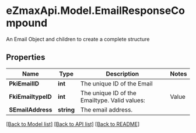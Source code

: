 # eZmaxApi.Model.EmailResponseCompound
An Email Object and children to create a complete structure

## Properties

Name | Type | Description | Notes
------------ | ------------- | ------------- | -------------
**PkiEmailID** | **int** | The unique ID of the Email | 
**FkiEmailtypeID** | **int** | The unique ID of the Emailtype.  Valid values:  |Value|Description| |-|-| |1|Office| |2|Home| | 
**SEmailAddress** | **string** | The email address. | 

[[Back to Model list]](../README.md#documentation-for-models) [[Back to API list]](../README.md#documentation-for-api-endpoints) [[Back to README]](../README.md)

